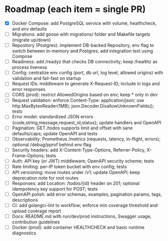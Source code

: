 # Roadmap (each item = single PR)

- [x] Docker Compose: add PostgreSQL service with volume, healthcheck, and env defaults
- [ ] Migrations: add goose with migrations/ folder and Makefile targets (migrate up/down)
- [ ] Repository (Postgres): implement DB-backed Repository, env flag to switch between in-memory and Postgres; add integration test using Compose
- [ ] Readiness: add /readyz that checks DB connectivity; keep /healthz as process liveness
- [ ] Config: centralize env config (port, db url, log level, allowed origins) with validation and fail-fast on startup
- [ ] Request IDs: middleware to generate X-Request-ID; include in logs and error responses
- [ ] CORS (prod): restrict AllowedOrigins based on env; keep * only in dev
- [ ] Request validation: enforce Content-Type: application/json; use http.MaxBytesReader(1MB); json.Decoder.DisallowUnknownFields(); tests
- [ ] Error model: standardized JSON errors {code,string,message,request_id,status}; update handlers and OpenAPI
- [ ] Pagination: GET /todos supports limit and offset with sane defaults/caps; update OpenAPI and tests
- [ ] Observability: Prometheus /metrics (requests, latency, in-flight, errors); optional /debug/pprof behind env flag
- [ ] Security headers: add X-Content-Type-Options, Referrer-Policy, X-Frame-Options; tests
- [ ] Auth: API key (or JWT) middleware; OpenAPI security scheme; tests
- [ ] Rate limiting: per-IP token bucket with env config; tests
- [ ] API versioning: move routes under /v1; update OpenAPI; keep deprecation note for root routes
- [ ] Responses: add Location: /todos/{id} header on 201; optional idempotency key support for POST; tests
- [ ] OpenAPI polish: add error schemas, examples, pagination params, tags, descriptions
- [ ] CI: add golangci-lint to workflow; enforce min coverage threshold and upload coverage report
- [ ] Docs: README.md with run/dev/prod instructions, Swagger usage, contribution guidelines
- [ ] Docker (prod): add container HEALTHCHECK and basic runtime diagnostics
